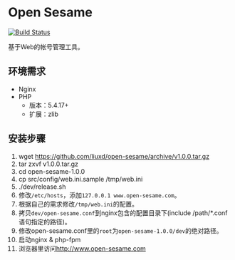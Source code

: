 Open Sesame
============
[![Build Status](https://drone.io/github.com/liuxd/open-sesame/status.png)](https://drone.io/github.com/liuxd/open-sesame/latest)

基于Web的帐号管理工具。

## 环境需求
+ Nginx
+ PHP
    + 版本：5.4.17+
    + 扩展：zlib

## 安装步骤
1. wget https://github.com/liuxd/open-sesame/archive/v1.0.0.tar.gz
1. tar zxvf v1.0.0.tar.gz
1. cd open-sesame-1.0.0
1. cp src/config/web.ini.sample /tmp/web.ini
1. ./dev/release.sh
1. 修改`/etc/hosts`，添加`127.0.0.1 www.open-sesame.com`。
1. 根据自己的需求修改`/tmp/web.ini`的配置。
1. 拷贝`dev/open-sesame.conf`到nginx包含的配置目录下(include /path/*.conf 语句指定的路径)。
1. 修改open-sesame.conf里的`root`为`open-sesame-1.0.0/dev`的绝对路径。
1. 启动nginx & php-fpm
1. 浏览器里访问<http://www.open-sesame.com>
